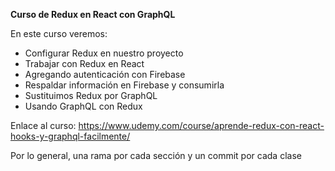 **Curso de Redux en React con GraphQL**

En este curso veremos:

- Configurar Redux en nuestro proyecto
- Trabajar con Redux en React
- Agregando autenticación con Firebase
- Respaldar información en Firebase y consumirla
- Sustituimos Redux por GraphQL
- Usando GraphQL con Redux

Enlace al curso: https://www.udemy.com/course/aprende-redux-con-react-hooks-y-graphql-facilmente/

Por lo general, una rama por cada sección y un commit por cada clase
